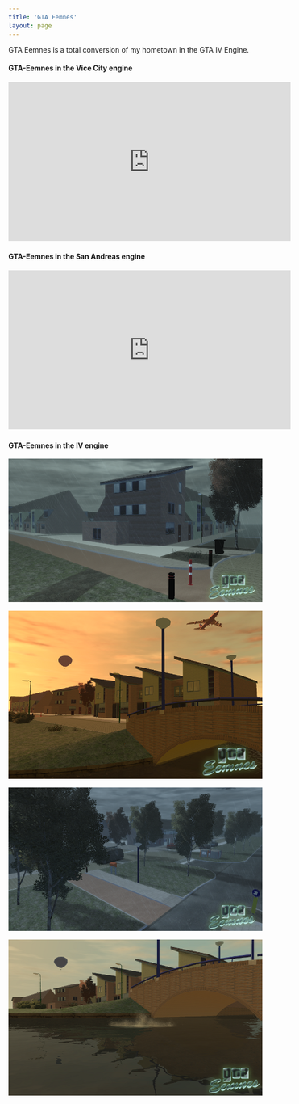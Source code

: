 ```yaml
---
title: 'GTA Eemnes'
layout: page
---
```


GTA Eemnes is a total conversion of my hometown in the GTA IV Engine.

#### GTA-Eemnes in the Vice City engine

<iframe width="560" height="315" src="https://www.youtube.com/embed/XH5WPyc3-zw" frameborder="0" allow="autoplay; encrypted-media" allowfullscreen></iframe>

#### GTA-Eemnes in the San Andreas engine

<iframe width="560" height="315" src="https://www.youtube.com/embed/UbuytNqvFs4" frameborder="0" allow="autoplay; encrypted-media" allowfullscreen></iframe>

#### GTA-Eemnes in the IV engine

[![GTA Eemnes Screenshot 1](/assets/images/gta-eemnes/gta-eemnes_1.png)](/assets/images/gta-eemnes/gta-eemnes_1.png)

[![GTA Eemnes Screenshot 2](/assets/images/gta-eemnes/gta-eemnes_2.png)](/assets/images/gta-eemnes/gta-eemnes_2.png)

[![GTA Eemnes Screenshot 3](/assets/images/gta-eemnes/gta-eemnes_3.png)](/assets/images/gta-eemnes/gta-eemnes_3.png)

[![GTA Eemnes Screenshot 4](/assets/images/gta-eemnes/gta-eemnes_4.png)](/assets/images/gta-eemnes/gta-eemnes_4.png)